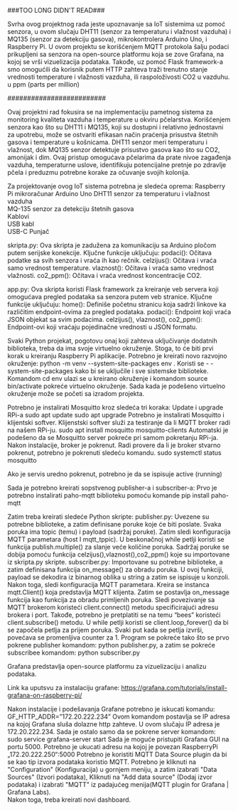 ###TOO LONG DIDN'T READ###

Svrha ovog projektnog rada jeste upoznavanje sa IoT sistemima uz pomoć senzora, u ovom slučaju DHT11 (senzor za temperaturu i vlažnost vazduha) i MQ135 (senzor za detekciju gasova), mikrokontrolera Arduino Uno, i Raspberry Pi.
U ovom projektu se korišćenjem MQTT protokola šalju podaci prikupljeni sa senzora na open-source platformu koja se zove Grafana, na kojoj se vrši vizuelizacija podataka.
Takođe, uz pomoć Flask framework-a smo omogućili da korisnik putem HTTP zahteva traži trenutno stanje vrednosti temperature i vlažnosti vazduha, ili raspoloživosti CO2 u vazduhu. u ppm (parts per million)

#########################

Ovaj projektni rad fokusira se na implementaciju pametnog sistema za monitoring kvaliteta vazduha i temperature u okviru pčelarstva. Korišćenjem senzora kao što su DHT11 i MQ135,
koji su dostupni i relativno jednostavni za upotrebu, može se ostvariti efikasan način praćenja prisustva štetnih gasova i temperature u košnicama.
DHT11 senzor meri temperaturu i vlažnost, dok MQ135 senzor detektuje prisustvo gasova kao što su CO2, amonijak i dim.
Ovaj pristup omogućava pčelarima da prate nivoe zagađenja vazduha, temperaturne uslove, identifikuju potencijalne pretnje po zdravlje pčela i preduzmu potrebne korake za očuvanje svojih kolonija.

Za projektovanje ovog IoT sistema potrebna je sledeća oprema: 
  Raspberry Pi mikroračunar	
  Arduino Uno
  DHT11 senzor za temperaturu i vlažnost vazduha	 
  MQ-135 senzor za detekciju štetnih gasova	 
  Kablovi	 
  USB kabl	 
  USB-C Punjač	

skripta.py:
  Ova skripta je zadužena za komunikaciju sa Arduino pločom putem serijske konekcije. Ključne funkcije uključuju:
  podaci(): Očitava podatke sa svih senzora i vraća ih kao rečnik.
  celzijus(): Očitava i vraća samo vrednost temperature.
  vlaznost(): Očitava i vraća samo vrednost vlažnosti.
  co2_ppm(): Očitava i vraća vrednost koncentracije CO2.
  
app.py:
  Ova skripta koristi Flask framework za kreiranje veb servera koji omogućava pregled podataka sa senzora putem veb stranice. Ključne funkcije uključuju:
  home(): Definiše početnu stranicu koja sadrži linkove ka različitim endpoint-ovima za pregled podataka.
  podaci(): Endpoint koji vraća JSON objekat sa svim podacima.
  celzijus(), vlaznost(), co2_ppm(): Endpoint-ovi koji vraćaju pojedinačne vrednosti u JSON formatu.

Svaki Python projekat, pogotovu onaj koji zahteva uključivanje dodatnih biblioteka, treba da ima svoje virtuelno okruženje. Stoga, to će biti prvi korak u kreiranju Raspberry Pi aplikacije. 
Potrebno je kreirati novo razvojno okruženje:
  python -m venv --system-site-packages env .
Koristi se - -system-site-packages kako bi se uključile i sve sistemske biblioteke.
Komandom cd env ulazi se u kreirano okruženje i komandom source bin/activate pokreće virtuelno okruženje.
Sada kada je podešeno virtuelno okruženje može se početi sa izradom projekta.

Potrebno je instalirati Mosquitto kroz sledeća tri koraka:
  Update i upgrade RPi-a
    sudo apt update
    sudo apt upgrade
  Potrebno je instalirati Mosquitto i klijentski softver. Klijenstski softver služi za testiranje da li MQTT broker radi na našem RPi-ju. 
    sudo apt install mosquitto mosquitto-clients
    Automatski je podešeno da se Mosquitto server pokreće pri samom pokretanju RPi-ja.
  Nakon instalacije, broker je pokrenut. Radi provere da li je broker stvarno pokrenut, potrebno je pokrenuti sledeću komandu.
    sudo systemctl status mosquitto
    
  Ako je servis uredno pokrenut, potrebno je da se ispisuje active (running)
 

Sada je potrebno kreirati sopstvenog publisher-a i subscriber-a: 
  Prvo je potrebno instalirati paho-mqtt biblioteku pomoću komande 
    pip install paho-mqtt
  
  Zatim treba kreirati sledeće Python skripte:
    publisher.py:
      Uvezene su potrebne biblioteke, a zatim definisane poruke koje će biti poslate. Svaka poruka ima topic (temu) i payload (sadržaj poruke). Zatim sledi konfiguracija MQTT parametara (host I mqtt_tppic).
      U beskonačnoj while petlji koristi se funkcija publish.multiple() za slanje veće količine poruka. Sadržaj poruke se dobija pomoću funkcija celzijus(),vlaznost(),co2_ppm() koje su importovane iz skripta.py skripte.
    subscriber.py:
      Importovane su potrebne biblioteke, a zatim definisana funkcija on_message() za obradu poruka. U ovoj funkciji, payload se dekodira iz binarnog oblika u string a zatim se ispisuje u konzoli. 
      Nakon toga, sledi konfiguracija MQTT parametara. Kreira se instanca mqtt.Client() koja predstavlja MQTT klijenta. Zatim se postavlja on_message funkcija kao funkcija za obradu primljenih poruka. Sledi povezivanje sa MQTT brokerom koristeći client.connect() metodu specificirajući adresu brokera i port. Takođe, potrebno je pretplatiti se na temu “bees” koristeći client.subscribe() metodu.
      U while petlji koristi se client.loop_forever() da bi se započela petlja za prijem poruka. Svaki put kada se petlja izvrši, povećava se promenljiva counter za 1.
  Program se pokreće tako što se prvo pokrene publisher komandom: python publisher.py, a zatim se pokreće subscribee komandom: python subscriber.py

Grafana predstavlja open-source platformu za vizuelizaciju i analizu podataka.

Link ka uputsvu za instalaciju grafane:
https://grafana.com/tutorials/install-grafana-on-raspberry-pi/

Nakon instalacije i podešavanja Grafane potrebno je iskucati komandu:
  GF_HTTP_ADDR=”172.20.222.234” 
Ovom komandom postavlja se IP adresa na kojoj Grafana sluša dolazne http zahteve.
  U ovom slučaju IP adresa je 172.20.222.234.
Sada je ostalo samo da se pokrene server komandom:
  sudo service grafana-server start
Sada je moguće pristupiti Grafana GUI na portu 5000. Potrebno je ukucati adresu na kojoj je povezan RaspberryPi  „172.20.222.250“:5000
Potrebno je koristiti MQTT Data Source plugin da bi se kao tip izvora podataka koristio MQTT. 
Potrebno je kliknuti na "Configuration" (Konfiguracija) u gornjem meniju, a zatim izabrati "Data Sources" (Izvori podataka), Kliknuti na "Add data source" (Dodaj izvor podataka) i izabrati "MQTT" iz padajućeg menija(MQTT plugin for Grafana | Grafana Labs).  
Nakon toga, treba kreirati novi dashboard.


